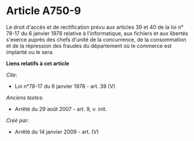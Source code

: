 # Article A750-9

Le droit d'accès et de rectification prévu aux articles 39 et 40 de la loi n° 78-17 du 6 janvier 1978 relative à
l'informatique, aux fichiers et aux libertés s'exerce auprès des chefs d'unité de la concurrence, de la consommation et de la
répression des fraudes du département où le commerce est implanté ou le sera.

**Liens relatifs à cet article**

_Cite_:

  - Loi n°78-17 du 6 janvier 1978 - art. 39 (V)

_Anciens textes_:

  - Arrêté du 29 août 2007 - art. 9, v. init.

_Créé par_:

  - Arrêté du 14 janvier 2009 - art. (V)
